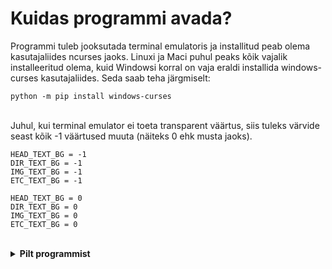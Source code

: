 # Kuidas programmi avada?
Programmi tuleb jooksutada terminal emulatoris ja installitud peab olema kasutajaliides ncurses jaoks. Linuxi ja Maci puhul peaks kõik vajalik installeeritud olema, kuid Windowsi korral on vaja eraldi installida windows-curses kasutajaliides. Seda saab teha järgmiselt:

```
python -m pip install windows-curses
```
<br>
Juhul, kui terminal emulator ei toeta transparent väärtus, siis tuleks värvide seast kõik -1 väärtused muuta (näiteks 0 ehk musta jaoks).

```
HEAD_TEXT_BG = -1
DIR_TEXT_BG = -1
IMG_TEXT_BG = -1
ETC_TEXT_BG = -1
```

```
HEAD_TEXT_BG = 0
DIR_TEXT_BG = 0
IMG_TEXT_BG = 0
ETC_TEXT_BG = 0
```

<br>
<details>
<summary><strong>Pilt programmist</strong></summary>

![1](https://u.cubeupload.com/earl_/filemanager.png)
</details>
